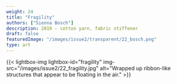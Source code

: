 ```yaml
---
weight: 24
title: "Fragility"
authors: ["Sienna Bosch"]
description: 2019 - cotton yarn, fabric stiffener
draft: false
featuredImage: "/images/issue2/transparent/22_bosch.png"
type: art
---
```


{{< lightbox-img lightbox-id="fragility" img-src="/images/issue2/22_fragility.jpg" alt="Wrapped up ribbon-like structures that appear to be floating in the air." >}}